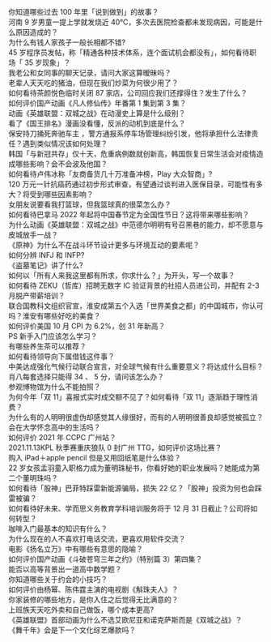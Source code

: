 你知道哪些过去 100 年里「说到做到」的故事？  
河南 9 岁男童一提上学就发烧近 40℃，多次去医院检查都未发现病因，可能是什么原因造成的？  
为什么有钱人家孩子一般长相都不错?  
45 岁程序员发帖，称「精通各种技术体系，连个面试机会都没有」，如何看待职场「 35 岁现象」？  
我老公和女同事的聊天记录，请问大家这算暧昧吗？  
老辈人天天吃的猪油，但现在我们炒菜为何很少用了？  
如何看待茶颜悦色临时关闭 87 家店，公司回应我们还撑得住？发生了什么？  
如何评价国产动画《凡人修仙传》年番第 1 集到第 3 集？  
动画《英雄联盟：双城之战》在动漫史上算是什么级别？  
看了《国王排名》漫画没看懂，反派的动机到底是什么？  
保安持刀捅死奔驰车主 ，警方通报系停车场管理纠纷引发，他将承担什么法律责任？遇到类似情况该如何处理？  
韩国「与新冠共存」仅十天，危重病例数就创新高，韩国恢复日常生活会对疫情造成哪些影响？会不会波及他国？  
如何看待卢伟冰称「友商备货几十万准备冲榜，Play 大众智商」?  
120 万元一针抗癌药通过初步形式审查，有望通过谈判进入医保目录，可能性有多大？将受到哪些因素影响？  
女朋友说要看我打篮球，但我篮球真的很菜怎么办？  
如何看待巴拿马 2022 年起将中国春节定为全国性节日？这将带来哪些影响？  
为什么动画《英雄联盟：双城之战》中范德尔明明有号召黑巷的能力，却不愿意与皮城放手一战？  
《原神》为什么不在战斗环节设计更多与环境互动的要素呢？  
如何分辨 INFJ 和 INFP?  
《盗墓笔记》讲了什么?  
如何以「所有人来我这里都有所求，你求什么？」为开头，写一个故事？  
如何看待 ZEKU（哲库）招聘无数字 IC 验证背景的社招人员进公司，并配有 2-3 月脱产带薪培训？  
联合国教科文组织官宣，淮安成第五个入选「世界美食之都」的中国城市，你认可吗？淮安有哪些好吃的美食？  
如何评价美国 10 月 CPI 为 6.2%，创 31 年新高？  
PS 新手入门应该怎么学习？  
有哪些养生茶可以推荐？  
如何看待领导向下属借钱这件事？  
中美达成强化气候行动联合宣言，对全球气候有什么重要意义？将达成什么目标？  
肖八每套选择只能得 34 、 5 分，请问该怎么办？  
参观博物馆为什么不能拍照？  
为何今年「双 11」喜报式实时成交额不见了？如何看待「双 11」逐渐趋于理性消费？  
为什么有的人明明很虚伪却感觉其人缘很好，而有的人明明很善良却感觉被孤立？  
会在大学怀念高中的生活吗？  
如何评价 2021 年 CCPC 广州站？  
2021.11.13KPL 秋季赛重庆狼队 0 封广州 TTG，如何评价这场比赛？  
购入 iPad＋apple pencil 但是又用回纸笔是什么体验？  
22 岁女孩孟羽童入职格力成为董明珠秘书，你看好她的职业发展吗？她能成为第二个董明珠吗？  
如何看待「股神」巴菲特踩雷新能源骗局，损失 22 亿？「股神」投资为何也会踩雷被骗？  
如何看待好未来、学而思义务教育学科培训服务将于 12 月 31 日截止？公司将如何转型？  
咖啡入门最基本的知识有什么？  
为什么现在的人不喜欢打电话交流，更喜欢用软件交流？  
电影《扬名立万》中有哪些有意思的隐喻？  
如何评价国产动画《斗破苍穹三年之约》（特别篇 3）第四集？  
能否以高等背景出一道高中数学题？  
你知道哪些关于约会的小技巧？  
如何评价由杨幂、陈伟霆主演的电视剧《斛珠夫人》？  
你家装修的哪些地方，是你入住之后觉得无比满意的？  
上班族天天吃外卖和自己做饭，哪个成本更高?  
《英雄联盟》首部动画为什么不选艾欧尼亚和诺克萨斯而是《双城之战》？  
《舞千年》会是下一个文化综艺爆款吗？  
